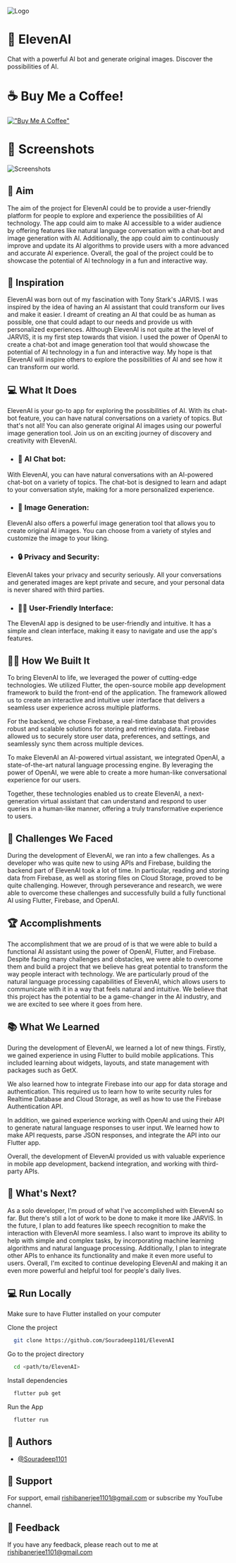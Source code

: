 
![Logo](https://user-images.githubusercontent.com/77822729/232065384-4e7471a6-3d9e-4587-bbee-7546edb32494.png)
# 🤖 ElevenAI

Chat with a powerful AI bot and generate original images. Discover the possibilities of AI.

# ☕️ Buy Me a Coffee!

[!["Buy Me A Coffee"](https://www.buymeacoffee.com/assets/img/custom_images/orange_img.png)](https://www.buymeacoffee.com/souradeep1101)
# 📸 Screenshots
![Screenshots](https://user-images.githubusercontent.com/77822729/232057635-cf9443df-5c32-4bde-966f-73539543befa.png)

## 🎯 Aim
The aim of the project for ElevenAI could be to provide a user-friendly platform for people to explore and experience the possibilities of AI technology. The app could aim to make AI accessible to a wider audience by offering features like natural language conversation with a chat-bot and image generation with AI. Additionally, the app could aim to continuously improve and update its AI algorithms to provide users with a more advanced and accurate AI experience. Overall, the goal of the project could be to showcase the potential of AI technology in a fun and interactive way.
## 🚀 Inspiration

ElevenAI was born out of my fascination with Tony Stark's JARVIS. I was inspired by the idea of having an AI assistant that could transform our lives and make it easier. I dreamt of creating an AI that could be as human as possible, one that could adapt to our needs and provide us with personalized experiences. Although ElevenAI is not quite at the level of JARVIS, it is my first step towards that vision. I used the power of OpenAI to create a chat-bot and image generation tool that would showcase the potential of AI technology in a fun and interactive way. My hope is that ElevenAI will inspire others to explore the possibilities of AI and see how it can transform our world.
## 💻 What It Does

ElevenAI is your go-to app for exploring the possibilities of AI. With its chat-bot feature, you can have natural conversations on a variety of topics. But that's not all! You can also generate original AI images using our powerful image generation tool. Join us on an exciting journey of discovery and creativity with ElevenAI.

- ### 🤖 AI Chat bot:
With ElevenAI, you can have natural conversations with an AI-powered chat-bot on a variety of topics. The chat-bot is designed to learn and adapt to your conversation style, making for a more personalized experience.

- ### 🎨 Image Generation:
ElevenAI also offers a powerful image generation tool that allows you to create original AI images. You can choose from a variety of styles and customize the image to your liking.

- ### 🔒 Privacy and Security:
ElevenAI takes your privacy and security seriously. All your conversations and generated images are kept private and secure, and your personal data is never shared with third parties.

- ### 👨‍💻 User-Friendly Interface:
The ElevenAI app is designed to be user-friendly and intuitive. It has a simple and clean interface, making it easy to navigate and use the app's features.


## 👷‍♂️ How We Built It

To bring ElevenAI to life, we leveraged the power of cutting-edge technologies. We utilized Flutter, the open-source mobile app development framework to build the front-end of the application. The framework allowed us to create an interactive and intuitive user interface that delivers a seamless user experience across multiple platforms.

For the backend, we chose Firebase, a real-time database that provides robust and scalable solutions for storing and retrieving data. Firebase allowed us to securely store user data, preferences, and settings, and seamlessly sync them across multiple devices.

To make ElevenAI an AI-powered virtual assistant, we integrated OpenAI, a state-of-the-art natural language processing engine. By leveraging the power of OpenAI, we were able to create a more human-like conversational experience for our users.

Together, these technologies enabled us to create ElevenAI, a next-generation virtual assistant that can understand and respond to user queries in a human-like manner, offering a truly transformative experience to users.
## 🤔 Challenges We Faced

During the development of ElevenAI, we ran into a few challenges. As a developer who was quite new to using APIs and Firebase, building the backend part of ElevenAI took a lot of time. In particular, reading and storing data from Firebase, as well as storing files on Cloud Storage, proved to be quite challenging. However, through perseverance and research, we were able to overcome these challenges and successfully build a fully functional AI using Flutter, Firebase, and OpenAI.
## 🏆 Accomplishments

The accomplishment that we are proud of is that we were able to build a functional AI assistant using the power of OpenAI, Flutter, and Firebase. Despite facing many challenges and obstacles, we were able to overcome them and build a project that we believe has great potential to transform the way people interact with technology. We are particularly proud of the natural language processing capabilities of ElevenAI, which allows users to communicate with it in a way that feels natural and intuitive. We believe that this project has the potential to be a game-changer in the AI industry, and we are excited to see where it goes from here.
## 📚 What We Learned

During the development of ElevenAI, we learned a lot of new things. Firstly, we gained experience in using Flutter to build mobile applications. This included learning about widgets, layouts, and state management with packages such as GetX.

We also learned how to integrate Firebase into our app for data storage and authentication. This required us to learn how to write security rules for Realtime Database and Cloud Storage, as well as how to use the Firebase Authentication API.

In addition, we gained experience working with OpenAI and using their API to generate natural language responses to user input. We learned how to make API requests, parse JSON responses, and integrate the API into our Flutter app.

Overall, the development of ElevenAI provided us with valuable experience in mobile app development, backend integration, and working with third-party APIs.
## 🔮 What's Next?

As a solo developer, I'm proud of what I've accomplished with ElevenAI so far. But there's still a lot of work to be done to make it more like JARVIS. In the future, I plan to add features like speech recognition to make the interaction with ElevenAI more seamless. I also want to improve its ability to help with simple and complex tasks, by incorporating machine learning algorithms and natural language processing. Additionally, I plan to integrate other APIs to enhance its functionality and make it even more useful to users. Overall, I'm excited to continue developing ElevenAI and making it an even more powerful and helpful tool for people's daily lives.
## 💻 Run Locally
Make sure to have Flutter installed on your computer

Clone the project

```bash
  git clone https://github.com/Souradeep1101/ElevenAI
```

Go to the project directory

```bash
  cd <path/to/ElevenAI>
```

Install dependencies

```bash
  flutter pub get
```

Run the App

```bash
  flutter run
```


## 🧑 Authors

- [@Souradeep1101](https://github.com/Souradeep1101)


## 🤝 Support

For support, email rishibanerjee1101@gmail.com or subscribe my YouTube channel.


## 📝 Feedback

If you have any feedback, please reach out to me at rishibanerjee1101@gmail.com

